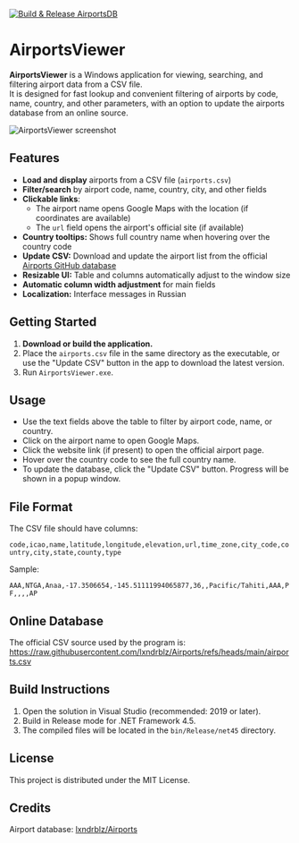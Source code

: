 [![Build & Release AirportsDB ](https://github.com/Weegley/airportsDB/actions/workflows/BuildAndReleaseAirportsDB.yml/badge.svg)](https://github.com/Weegley/airportsDB/actions/workflows/BuildAndReleaseAirportsDB.yml)
# AirportsViewer

**AirportsViewer** is a Windows application for viewing, searching, and filtering airport data from a CSV file.  
It is designed for fast lookup and convenient filtering of airports by code, name, country, and other parameters, with an option to update the airports database from an online source.

![AirportsViewer screenshot](https://github.com/user-attachments/assets/2ae99f3e-2d02-43a7-80fd-7a3e9ac8e51b)


## Features

- **Load and display** airports from a CSV file (`airports.csv`)
- **Filter/search** by airport code, name, country, city, and other fields
- **Clickable links**:
  - The airport name opens Google Maps with the location (if coordinates are available)
  - The `url` field opens the airport's official site (if available)
- **Country tooltips:** Shows full country name when hovering over the country code
- **Update CSV:** Download and update the airport list from the official [Airports GitHub database](https://github.com/lxndrblz/Airports)
- **Resizable UI:** Table and columns automatically adjust to the window size
- **Automatic column width adjustment** for main fields
- **Localization:** Interface messages in Russian

## Getting Started

1. **Download or build the application.**
2. Place the `airports.csv` file in the same directory as the executable, or use the "Update CSV" button in the app to download the latest version.
3. Run `AirportsViewer.exe`.

## Usage

- Use the text fields above the table to filter by airport code, name, or country.
- Click on the airport name to open Google Maps.
- Click the website link (if present) to open the official airport page.
- Hover over the country code to see the full country name.
- To update the database, click the "Update CSV" button. Progress will be shown in a popup window.

## File Format

The CSV file should have columns:

```code,icao,name,latitude,longitude,elevation,url,time_zone,city_code,country,city,state,county,type```

Sample:

```AAA,NTGA,Anaa,-17.3506654,-145.51111994065877,36,,Pacific/Tahiti,AAA,PF,,,,AP```


## Online Database

The official CSV source used by the program is:  
https://raw.githubusercontent.com/lxndrblz/Airports/refs/heads/main/airports.csv

## Build Instructions

1. Open the solution in Visual Studio (recommended: 2019 or later).
2. Build in Release mode for .NET Framework 4.5.
3. The compiled files will be located in the `bin/Release/net45` directory.

## License

This project is distributed under the MIT License.

## Credits

Airport database: [lxndrblz/Airports](https://github.com/lxndrblz/Airports)
